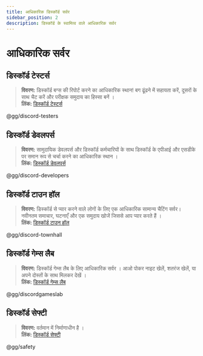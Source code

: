 ```yaml
---
title: आधिकारिक डिस्कॉर्ड सर्वर
sidebar_position: 2
description: डिस्कॉर्ड के स्वामित्व वाले आधिकारिक सर्वर
---
```


# आधिकारिक सर्वर

## **डिस्कॉर्ड टेस्टर्स** 

> **विवरण:** डिस्कॉर्ड बग्स की रिपोर्ट करने का आधिकारिक स्थान! बग ढूंढने में सहायता करें, दूसरों के साथ चैट करें और परीक्षक समुदाय का हिस्सा बनें ।   <br/>
**लिंक:** [डिस्कॉर्ड टेस्टर्स](https://discord.gg/discord-testers)

@gg/discord-testers


## **डिस्कॉर्ड डेवलपर्स**

> **विवरण:** सामुदायिक डेवलपर्स और डिस्कॉर्ड कर्मचारियों के साथ डिस्कॉर्ड के एपीआई और एसडीके पर समान रूप से चर्चा करने का आधिकारिक स्थान ।   <br/>
**लिंक:** [डिस्कॉर्ड डेवलपर्स](https://discord.gg/discord-developers)

@gg/discord-developers

## **डिस्कॉर्ड टाउन हॉल** 

> **विवरण:** डिस्कॉर्ड से प्यार करने वाले लोगों के लिए एक आधिकारिक सामान्य चैटिंग सर्वर। नवीनतम समाचार, घटनाएँ और एक समुदाय खोजें जिससे आप प्यार करते हैं ।   <br/>
**लिंक:** [डिस्कॉर्ड टाउन हॉल](https://discord.gg/discord-townhall)

@gg/discord-townhall

## **डिस्कॉर्ड गेम्स लैब** 

> **विवरण:** डिस्कॉर्ड गेम्स लैब के लिए आधिकारिक सर्वर । आओ पोकर नाइट खेलें, शतरंज खेलें, या अपने दोस्तों के साथ मिलकर देखें ।   <br/>
**लिंक:** [डिस्कॉर्ड गेम्स लैब](https://discord.gg/discordgameslab)

@gg/discordgameslab

## **डिस्कॉर्ड सेफ्टी**

> **विवरण:** वर्तमान में निर्माणाधीन है ।  <br/>
**लिंक:** [डिस्कॉर्ड सेफ्टी](https://discord.gg/safety)

@gg/safety

